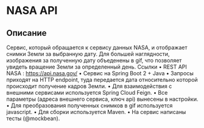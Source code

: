 # NASA API
## Описание
Cервис, который обращается к сервису данных NASA, и отображает снимки Земли за выбранную дату.
Для большей наглядности, изображения за полученную дату объеденены в gif, что позволяет увидеть вращение Земли за определенный день.
Ссылки
• REST API NASA : https://api.nasa.gov/
• Сервис на Spring Boot 2 + Java 
• Запросы приходят на HTTP endpoint, туда передается дата относительно которой происходит получение кадров Земли.
• Для взаимодействия с внешними сервисами используется Spring Cloud Feign.
• Все параметры (адреса внешнего сервиса, ключ api) вынесены в настройки.
• Для преобразования полученных снимков в gif используется javascript. 
• Для сборки используется Maven.
• На сервис написаны тесты  (@mockbean).

